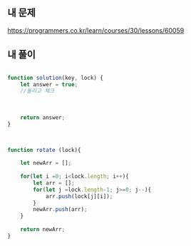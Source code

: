 ## 내 문제  
https://programmers.co.kr/learn/courses/30/lessons/60059  

## 내 풀이  
```javascript

function solution(key, lock) {
    let answer = true;
    //돌리고 체크
        
    
    
    return answer;
}


    
function rotate (lock){
    
    let newArr = [];
    
    for(let i =0; i<lock.length; i++){
        let arr = [];
        for(let j =lock.length-1; j>=0; j--){
            arr.push(lock[j][i]);
        }
        newArr.push(arr);
    }
   
    return newArr;
}

```
